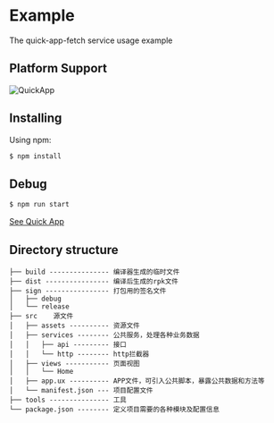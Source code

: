 # Example

The quick-app-fetch service usage example

## Platform Support

![QuickApp](https://doc.quickapp.cn/assets/images/logo.png)

## Installing

Using npm:

```bash
$ npm install
```

## Debug

```bash
$ npm run start
```

[See Quick App](https://doc.quickapp.cn/tutorial/overview/debug.html)

## Directory structure

```
├── build --------------- 编译器生成的临时文件
├── dist ---------------- 编译后生成的rpk文件
├── sign ---------------- 打包用的签名文件
│   ├── debug
│   └── release
├── src    源文件
│   ├── assets ---------- 资源文件
│   ├── services -------- 公共服务，处理各种业务数据  
│   │   ├── api --------- 接口
│   │   └── http -------- http拦截器
│   ├── views ----------- 页面视图
│   │   └── Home
│   ├── app.ux ---------- APP文件，可引入公共脚本，暴露公共数据和方法等
│   └── manifest.json --- 项目配置文件
├── tools --------------- 工具
└── package.json -------- 定义项目需要的各种模块及配置信息
```
